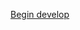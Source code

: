 <!-- Start Development -->
[Begin develop](https://docs.spring.io/spring-boot/docs/current/gradle-plugin/reference/htmlsingle)